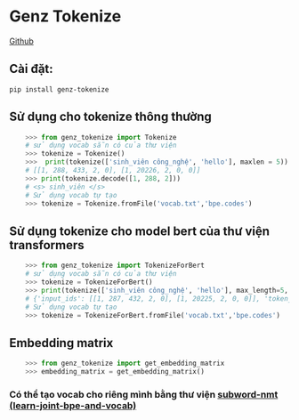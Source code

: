 # Genz Tokenize

[Github](https://github.com/nghiemIUH/genz-tokenize)

## Cài đặt:

    pip install genz-tokenize

## Sử dụng cho tokenize thông thường

```python
    >>> from genz_tokenize import Tokenize
    # sử dụng vocab sẵn có của thư viện
    >>> tokenize = Tokenize()
    >>>  print(tokenize(['sinh_viên công_nghệ', 'hello'], maxlen = 5))
    # [[1, 288, 433, 2, 0], [1, 20226, 2, 0, 0]]
    >>> print(tokenize.decode([1, 288, 2]))
    # <s> sinh_viên </s>
    # Sử dụng vocab tự tạo
    >>> tokenize = Tokenize.fromFile('vocab.txt','bpe.codes')
```

## Sử dụng tokenize cho model bert của thư viện transformers

```python
    >>> from genz_tokenize import TokenizeForBert
    # sử dụng vocab sẵn có của thư viện
    >>> tokenize = TokenizeForBert()
    >>> print(tokenize(['sinh_viên công_nghệ', 'hello'], max_length=5, padding='max_length',truncation=True))
    # {'input_ids': [[1, 287, 432, 2, 0], [1, 20225, 2, 0, 0]], 'token_type_ids': [[0, 0, 0, 0, 0], [0, 0, 0, 0, 0]], 'attention_mask': [[1, 1, 1, 1, 0], [1, 1, 1, 0, 0]]}
    # Sử dụng vocab tự tạo
    >>> tokenize = TokenizeForBert.fromFile('vocab.txt','bpe.codes')
```

## Embedding matrix

```python
    >>> from genz_tokenize import get_embedding_matrix
    >>> embedding_matrix = get_embedding_matrix()
```

### Có thể tạo vocab cho riêng mình bằng thư viện [subword-nmt (learn-joint-bpe-and-vocab)](https://github.com/rsennrich/subword-nmt)
